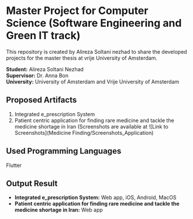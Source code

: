 # Master Project for Computer Science (Software Engineering and Green IT track)
This repository is created by Alireza Soltani nezhad to share the developed projects for the master thesis at vrije University of Amsterdam.

**Student:** Alireza Soltani Nezhad  
**Supervisor:** Dr. Anna Bon  
**University:** University of Amsterdam and Vrije University of Amsterdam  

## Proposed Artifacts
1. Integrated e_prescription System
2. Patient centric application for finding rare medicine and tackle the medicine shortage in Iran (Screenshots are available at ![Link to Screenshots](Medicine Finding/Screenshots_Application)

## Used Programming Languages
Flutter

## Output Result
- **Integrated e_prescription System:** Web app, iOS, Android, MacOS
- **Patient centric application for finding rare medicine and tackle the medicine shortage in Iran:** Web app

